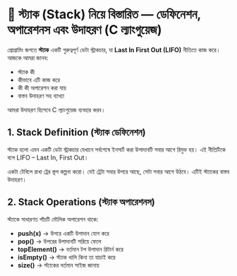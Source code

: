 # 🎯 স্ট্যাক (Stack) নিয়ে বিস্তারিত — ডেফিনেশন, অপারেশনস এবং উদাহরণ (C ল্যাংগুয়েজ)

প্রোগ্রামিং জগতে **স্ট্যাক** একটি গুরুত্বপূর্ণ ডেটা স্ট্রাকচার, যা **Last In First Out (LIFO)** নীতিতে কাজ করে। আজকে আমরা জানব:

* স্ট্যাক কী
* কীভাবে এটি কাজ করে
* কী কী অপারেশন করা যায়
* বাস্তব উদাহরণ সহ ব্যাখ্যা

আমরা উদাহরণ হিসেবে C ল্যাংগুয়েজ ব্যবহার করব।

## 1. Stack Definition (স্ট্যাক ডেফিনেশন)
স্ট্যাক হলো এমন একটি ডেটা স্ট্রাকচার যেখানে সর্বশেষে ইনসার্ট করা উপাদানটি সবার আগে রিমুভ হয়। এই নীতিটিকে বলে LIFO – Last In, First Out।

একটা টেবিলে রাখা ট্রের স্তূপ কল্পনা করো। যেই ট্রেটা সবার উপরে আছে, সেটা সবার আগে উঠবে। এটিই স্ট্যাকের বাস্তব উদাহরণ।

## 2. Stack Operations (স্ট্যাক অপারেশনস)
স্ট্যাকে সাধারণত পাঁচটি মৌলিক অপারেশন থাকে:
* **push(x)** → উপরে একটি উপাদান যোগ করে
* **pop()** → উপরের উপাদানটি সরিয়ে ফেলে
* **topElement()** → বর্তমান টপ উপাদান রিটার্ন করে
* **isEmpty()** → স্ট্যাক খালি কিনা তা যাচাই করে
* **size()** → স্ট্যাকের বর্তমান সাইজ জানায়